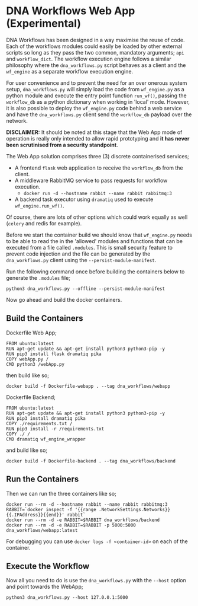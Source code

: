 # DNA Workflows Web App (Experimental)

DNA Workflows has been designed in a way maximise the reuse of code.  Each of the workflows modules could easily be loaded by other external scripts so long as they pass the two common, mandatory arguments; ```api``` and ```workflow_dict```.  The workflow execution engine follows a similar philosophy where the ```dna_workflows.py``` script behaves as a client and the ```wf_engine``` as a separate workflow execution engine.

For user convenience and to prevent the need for an over onerous system setup, ```dna_workflows.py``` will simply load the code from ```wf_engine.py``` as a python module and execute the entry point function ```run_wf()```, passing the ```workflow_db``` as a python dictionary when working in 'local' mode.  However, it is also possible to deploy the ```wf_engine.py``` code behind a web service and have the ```dna_workflows.py``` client send the ```workflow_db``` payload over the network.

**DISCLAIMER:** It should be noted at this stage that the Web App mode of operation is really only intended to allow rapid prototyping and **it has never been scrutinised from a security standpoint**.

The Web App solution comprises three (3) discrete containerised services;

 * A frontend ```flask``` web application to receive the ```workflow_db``` from the client.
 * A middleware RabbitMQ service to pass requests for workflow execution.
	 * ```docker run -d --hostname rabbit --name rabbit rabbitmq:3```
 * A backend task executor using ```dramatiq``` used to execute  ```wf_engine.run_wf()```.

Of course, there are lots of other options which could work equally as well (```celery``` and redis for example).

Before we start the container build we should know that ```wf_engine.py``` needs to be able to read the in the 'allowed' modules and functions that can be executed from a file called ```.modules```.  This is small security feature to prevent code injection and the file can be generated by the ```dna_workflows.py``` client using the ```--persist-module-manifest```.

Run the following command once before building the containers below to generate the ```.modules``` file;

```
python3 dna_workflows.py --offline --persist-module-manifest
```

Now go ahead and build the docker containers.

## Build the Containers

Dockerfile Web App;

```
FROM ubuntu:latest
RUN apt-get update && apt-get install python3 python3-pip -y
RUN pip3 install flask dramatiq pika
COPY webApp.py /
CMD python3 /webApp.py
```

then build like so;

```
docker build -f Dockerfile-webapp . --tag dna_workflows/webapp
```

Dockerfile Backend;

```
FROM ubuntu:latest
RUN apt-get update && apt-get install python3 python3-pip -y
RUN pip3 install dramatiq pika
COPY ./requirements.txt /
RUN pip3 install -r /requirements.txt
COPY ./ /
CMD dramatiq wf_engine_wrapper
```

and build like so;

```
docker build -f Dockerfile-backend . --tag dna_workflows/backend
```

## Run the Containers

Then we can run the three containers like so;

```
docker run --rm -d --hostname rabbit --name rabbit rabbitmq:3
RABBIT=`docker inspect -f '{{range .NetworkSettings.Networks}}{{.IPAddress}}{{end}}' rabbit`
docker run --rm -d -e RABBIT=$RABBIT dna_workflows/backend
docker run --rm -d -e RABBIT=$RABBIT -p 5000:5000 dna_workflows/webapp:latest
```

For debugging you can use ```docker logs -f <container-id>``` on each of the container.

## Execute the Workflow

Now all you need to do is use the ```dna_workflows.py``` with the ```--host``` option and point towards the WebApp;

```
python3 dna_workflows.py --host 127.0.0.1:5000
```
